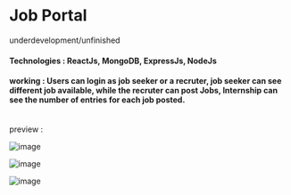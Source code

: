 # Job Portal
underdevelopment/unfinished
#### Technologies : ReactJs, MongoDB, ExpressJs, NodeJs
#### working : Users can login as job seeker or a recruter, job seeker can see different job available, while the recruter can post Jobs, Internship can see the number of entries for each job posted.
<br />
preview :
<br />

![image](https://github.com/VaibhavDhaygude/JOB-PORTAL-previous/assets/91962775/c88b07d3-0fc9-45b7-9490-fd28774d11f9)

![image](https://github.com/VaibhavDhaygude/JOB-PORTAL-previous/assets/91962775/b66a7b1c-e530-4ae1-9b82-d69a87c35a97)

![image](https://github.com/VaibhavDhaygude/JOB-PORTAL-previous/assets/91962775/4e9dc474-55a4-4598-87d5-34c723305bfd)

